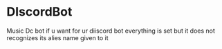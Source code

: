 # DIscordBot
Music Dc bot if u want for ur diiscord bot everything is set but it does not recognizes its alies name given to it
